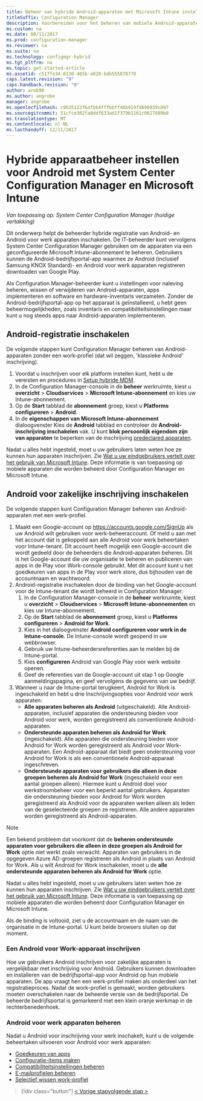 ```yaml
---
title: Beheer van hybride Android-apparaten met Microsoft Intune instellen
titleSuffix: Configuration Manager
description: Voorbereiden voor het beheren van mobiele Android-apparaten met Configuration Manager en Intune.
ms.custom: na
ms.date: 08/11/2017
ms.prod: configuration-manager
ms.reviewer: na
ms.suite: na
ms.technology: configmgr-hybrid
ms.tgt_pltfrm: na
ms.topic: get-started-article
ms.assetid: c517fe34-0130-465b-a020-bdb555878778
caps.latest.revision: "9"
caps.handback.revision: "0"
author: arob98
ms.author: angrobe
manager: angrobe
ms.openlocfilehash: c9b35122f6afbb4fffbbff48b919fd696939c897
ms.sourcegitcommit: 51cfce302fa8ddf633ad1f379b1161c0617089b8
ms.translationtype: MT
ms.contentlocale: nl-NL
ms.lasthandoff: 12/11/2017
---
```

# <a name="set-up-android-hybrid-device-management-with-system-center-configuration-manager-and-microsoft-intune"></a>Hybride apparaatbeheer instellen voor Android met System Center Configuration Manager en Microsoft Intune

*Van toepassing op: System Center Configuration Manager (huidige vertakking)*

Dit onderwerp helpt de beheerder hybride registratie van Android- en Android voor werk apparaten inschakelen. De IT-beheerder kunt vervolgens System Center Configuration Manager gebruiken om de apparaten via een geconfigureerde Microsoft Intune-abonnement te beheren. Gebruikers kunnen de Android-bedrijfsportal-app waarmee ze Android (inclusief Samsung KNOX Standard)- en Android voor werk apparaten registreren downloaden van Google Play.

Als Configuration Manager-beheerder kunt u instellingen voor naleving beheren, wissen of verwijderen van Android-apparaten, apps implementeren en software en hardware-inventaris verzamelen. Zonder de Android-bedrijfsportal-app op het apparaat is geïnstalleerd, u hebt geen beheermogelijkheden, zoals inventaris en compatibiliteitsinstellingen maar kunt u nog steeds apps naar Android-apparaten implementeren.  

## <a name="enable-android-enrollment"></a>Android-registratie inschakelen  
De volgende stappen kunt Configuration Manager beheren van Android-apparaten zonder een work-profiel (dat wil zeggen, 'klassieke Android' inschrijving).

1. Voordat u inschrijven voor elk platform instellen kunt, hebt u de vereisten en procedures in [Setup hybride MDM](setup-hybrid-mdm.md).  
2. In de Configuration Manager-console in de **beheer** werkruimte, kiest u **overzicht** > **Cloudservices** > **Microsoft Intune-abonnement** en kies uw Intune-abonnement.  
3. Op de **Start** tabblad de **abonnement** groep, kiest u **Platforms configureren** > **Android**.  
4. In de **eigenschappen van Microsoft Intune-abonnement** dialoogvenster Kies de **Android** tabblad en controleer de **Android-inschrijving inschakelen** vak. U kunt **blok persoonlijk eigendom zijn van apparaten** te beperken van de inschrijving [predeclared apparaten](predeclare-devices-with-hardware-id.md).

 Nadat u alles hebt ingesteld, moet u uw gebruikers laten weten hoe ze kunnen hun apparaten inschrijven. Zie [Wat u uw eindgebruikers vertelt over het gebruik van Microsoft Intune](https://docs.microsoft.com/intune/end-user-educate). Deze informatie is van toepassing op mobiele apparaten die worden beheerd door Configuration Manager en Microsoft Intune.

## <a name="enable-android-for-work-enrollment"></a>Android voor zakelijke inschrijving inschakelen
De volgende stappen kunt Configuration Manager beheren van Android-apparaten met een werk-profiel.

1. Maakt een Google-account op https://accounts.google.com/SignUp als uw Android wilt gebruiken voor werk-beheeraccount. Of meld u aan met het account dat is gekoppeld aan alle Android voor werk beheertaken voor Intune-tenant. Dit account heeft mogelijk een Google-account die wordt gedeeld door de beheerders die Android-apparaten beheren. Dit is het Google-account die uw organisatie te beheren en publiceren van apps in de Play voor Work-console gebruikt. Met dit account kunt u het goedkeuren van apps in de Play voor werk store, dus bijhouden van de accountnaam en wachtwoord.
2. Android-registratie inschakelen door de binding van het Google-account voor de Intune-tenant die wordt beheerd in Configuration Manager:
   1. In de Configuration Manager-console in de **beheer** werkruimte, kiest u **overzicht** > **Cloudservices** > **Microsoft Intune-abonnementen** en kies uw Intune-abonnement.
   2. Op de **Start** tabblad de **abonnement** groep, kiest u **Platforms configureren** > **Android for Work**.
   3. Kies in het dialoogvenster **Android configureren voor werk in de Intune-console**. De Intune-console wordt geopend in uw webbrowser.
   4. Gebruik uw Intune-beheerdersreferenties aan te melden bij de Intune-portal.
   5. Kies **configureren** Android van Google Play voor werk website openen.
   6. Geef de referenties van de Google-account uit stap 1 op Google aanmeldingspagina, en geef vervolgens de gegevens van uw bedrijf.
3. Wanneer u naar de Intune-portal terugkeert, Android for Work is ingeschakeld en hebt u drie Inschrijvingsopties voor Android voor werk apparaten:
   - **Alle apparaten beheren als Android** (uitgeschakeld). Alle Android-apparaten, inclusief apparaten die ondersteuning bieden voor Android voor werk, worden geregistreerd als conventionele Android-apparaten.
   - **Ondersteunde apparaten beheren als Android for Work** (ingeschakeld). Alle apparaten die ondersteuning bieden voor Android for Work worden geregistreerd als Android voor Work-apparaten. Een Android-apparaat dat biedt geen ondersteuning voor Android for Work is als een conventionele Android-apparaat ingeschreven.
   - **Ondersteunde apparaten voor gebruikers die alleen in deze groepen beheren als Android for Work** (ingeschakeld voor een aantal groepen alleen). Hiermee kunt u Android doel voor werkstroombeheer voor een beperkt aantal gebruikers. Apparaten die ondersteuning bieden voor Android for Work worden geregistreerd als Android voor de apparaten werken alleen als leden van de geselecteerde groepen ze registreren. Alle andere apparaten worden geregistreerd als Android-apparaten.

> [!NOTE]
> Een bekend probleem dat voorkomt dat de **beheren ondersteunde apparaten voor gebruikers die alleen in deze groepen als Android for Work** optie niet werkt zoals verwacht. Apparaten van gebruikers in de opgegeven Azure AD-groepen registreren als Android in plaats van Android for Work. Als u wilt Android for Work inschakelen, moet u de **alle ondersteunde apparaten beheren als Android for Work** optie.


Nadat u alles hebt ingesteld, moet u uw gebruikers laten weten hoe ze kunnen hun apparaten inschrijven. Zie [Wat u uw eindgebruikers vertelt over het gebruik van Microsoft Intune](https://docs.microsoft.com/en-us/intune/end-user-educate). Deze informatie is van toepassing op mobiele apparaten die worden beheerd door Configuration Manager en Microsoft Intune.

Als de binding is voltooid, ziet u de accountnaam en de naam van de organisatie in de Intune-portal. U kunt beide browsers sluiten op dat moment.

### <a name="enroll-an-android-for-work-device"></a>Een Android voor Work-apparaat inschrijven
Hoe uw gebruikers Android inschrijven voor zakelijke apparaten is vergelijkbaar met inschrijving voor Android. Gebruikers kunnen downloaden en installeren van de bedrijfsportal-app voor Android op hun mobiele apparaten. De app vraagt hen een werk-profiel maken als onderdeel van het registratieproces. Nadat de work-profiel is gemaakt, worden gebruikers moeten overschakelen naar de beheerde versie van de bedrijfsportal. De beheerde bedrijfsportal is gemarkeerd met een klein oranje werkmap in de rechterbenedenhoek.

### <a name="manage-android-for-work-devices"></a>Android voor werk apparaten beheren
Nadat u Android voor inschrijving voor werk inschakelt, kunt u de volgende beheertaken uitvoeren voor Android voor werk apparaten:
- [Goedkeuren van apps](/sccm/mdm/deploy-use/creating-android-applications#approve-and-deploy-android-for-work-apps)
- [Configuratie-items maken](/sccm/mdm/deploy-use/create-configuration-items-for-android-for-work-devices-managed-without-the-client)
- [Compatibiliteitsinstellingen beheren](/sccm/mdm/deploy-use/create-configuration-items-for-android-for-work-devices-managed-without-the-client)
- [E-mailprofielen beheren](/sccm/mdm/deploy-use/create-exchange-activesync-profiles)
- [Selectief wissen work-profiel](/sccm/mdm/deploy-use/wipe-lock-reset-devices#selective-wipe)

> [!div class="button"]
[< Vorige stap](create-service-connection-point.md)[volgende stap >  ](set-up-additional-management.md)
